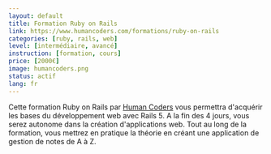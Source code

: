 ```yaml
---
layout: default
title: Formation Ruby on Rails
link: https://www.humancoders.com/formations/ruby-on-rails
categories: [ruby, rails, web]
level: [intermédiaire, avancé]
instruction: [formation, cours]
price: [2000€]
image: humancoders.png
status: actif
lang: fr
---
```


Cette formation Ruby on Rails par [Human Coders](https://www.humancoders.com) vous permettra d'acquérir les bases du développement web avec Rails 5. A la fin des 4 jours, vous serez autonome dans la création d'applications web.
Tout au long de la formation, vous mettrez en pratique la théorie en créant une application de gestion de notes de A à Z.
